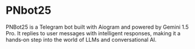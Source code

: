 # PNbot25
PNBot25 is a Telegram bot built with Aiogram and powered by Gemini 1.5 Pro. It replies to user messages with intelligent responses, making it a hands‑on step into the world of LLMs and conversational AI.
